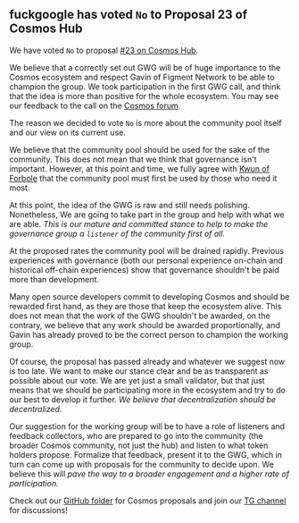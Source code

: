 ## fuckgoogle has voted `No` to Proposal 23 of Cosmos Hub

We have voted `No` to proposal [#23 on Cosmos Hub](https://cosmos.bigdipper.live/proposals/23). 

We believe that a correctly set out GWG will be of huge importance to the Cosmos ecosystem and respect Gavin of Figment Network to be able to champion the group. We took participation in the first GWG call, and think that the idea is more than positive for the whole ecosystem. You may see our feedback to the call on the [Cosmos forum](https://forum.cosmos.network/t/gwg-a-charter-for-the-cosmos-governance-working-group/3104/5?u=serejandmyself).

The reason we decided to vote `No` is more about the community pool itself and our view on its current use.

We believe that the community pool should be used for the sake of the community. This does not mean that we think that governance isn't important. However, at this point and time, we fully agree with [Kwun of Forbole](https://forum.cosmos.network/t/general-questions-about-the-use-of-community-pool/3082) that the community pool must first be used by those who need it most.

At this point, the idea of the GWG is raw and still needs polishing. Nonetheless, We are going to take part in the group and help with what we are able. *This is our mature and committed stance to help to make the governance group a `listener` of the community first of all.* 

At the proposed rates the community pool will be drained rapidly. Previous experiences with governance (both our personal experience on-chain and historical off-chain experiences) show that governance shouldn't be paid more than development. 

Many open source developers commit to developing Cosmos and should be rewarded first hand, as they are those that keep the ecosystem alive. This does not mean that the work of the GWG shouldn't be awarded, on the contrary, we believe that any work should be awarded proportionally, and Gavin has already proved to be the correct person to champion the working group.  

Of course, the proposal has passed already and whatever we suggest now is too late. We want to make our stance clear and be as transparent as possible about our vote. We are yet just a small validator, but that just means that we should be participating more in the ecosystem and try to do our best to develop it further. *We believe that decentralization should be decentralized.*

Our suggestion for the working group will be to have a role of listeners and feedback collectors, who are prepared to go into the community (the broader Cosmos community, not just the hub) and listen to what token holders propose. Formalize that feedback, present it to the GWG, which in turn can come up with proposals for the community to decide upon. We believe this will *pave the way to a broader engagement and a higher rate of participation.*  

Check out our [GitHub folder](https://github.com/cybercongress/congress/tree/master/ecosystem/cosmos) for Cosmos proposals and join our [TG channel](https://t.me/fuckgoogle) for discussions! 
